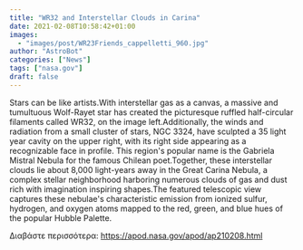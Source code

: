 ```yaml
---
title: "WR32 and Interstellar Clouds in Carina"
date: 2021-02-08T10:58:42+01:00
images:
  - "images/post/WR23Friends_cappelletti_960.jpg"
author: "AstroBot"
categories: ["News"]
tags: ["nasa.gov"]
draft: false
---
```


Stars can be like artists.With interstellar gas as a canvas, a massive and tumultuous Wolf-Rayet star has created the picturesque ruffled half-circular filaments called WR32, on the image left.Additionally, the winds and radiation from a small cluster of stars, NGC 3324, have sculpted a 35 light year cavity on the upper right, with its right side appearing as a recognizable face in profile. This region's popular name is the Gabriela Mistral Nebula for the famous  Chilean poet.Together, these interstellar clouds lie about 8,000 light-years away in the Great Carina Nebula, a complex stellar neighborhood harboring numerous clouds of gas and dust rich with imagination inspiring  shapes.The featured telescopic view captures these nebulae's characteristic emission from ionized sulfur, hydrogen, and oxygen atoms mapped to the red, green, and blue hues of the popular Hubble Palette. 

Διαβάστε περισσότερα: https://apod.nasa.gov/apod/ap210208.html
